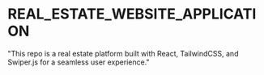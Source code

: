 # REAL_ESTATE_WEBSITE_APPLICATION
"This repo is a  real estate platform built with React, TailwindCSS, and Swiper.js for a seamless user experience."
